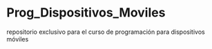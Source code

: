 # Prog_Dispositivos_Moviles
repositorio exclusivo para el curso de programación para dispositivos móviles 
